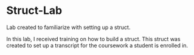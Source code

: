 # Struct-Lab
Lab created to familiarize with setting up a struct.

In this lab, I received training on how to build a struct.  This struct was created to set up a transcript for the coursework a student is enrolled in.

